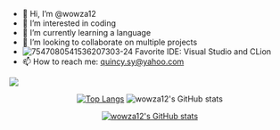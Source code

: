 - 👋 Hi, I’m @wowza12
- 👀 I’m interested in coding
- 🌱 I’m currently learning a language
- 💞️ I’m looking to collaborate on multiple projects
- ![7547080541536207303-24](https://user-images.githubusercontent.com/82714219/115122491-22032e80-9f86-11eb-8c40-67d247574afc.png) Favorite IDE: Visual Studio and CLion
- 📫 How to reach me: quincy.sy@yahoo.com

![](https://komarev.com/ghpvc/?username=wowza12&color=228B22)

<div align="center">
     <tr>
       <td align="center" style="padding=0;width=50%;">
             
[![Top Langs](https://github-readme-stats.vercel.app/api/top-langs/?username=wowza12)](https://github.com/wowza12)
![wowza12's GitHub stats](https://github-readme-stats.vercel.app/api?username=wowza12&show_icons=true&theme=tokyonight)
            
[![wowza12's GitHub stats](https://github-readme-stats.vercel.app/api?username=wowza12)](https://github.com/wowza12)
          </td>

<!---
wowza12/wowza12 is a ✨ special ✨ repository because its `README.md` (this file) appears on your GitHub profile.
You can click the Preview link to take a look at your changes.
--->
